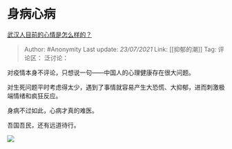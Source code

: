 # 身病心病
[武汉人目前的心情是怎么样的？](https://www.zhihu.com/question/367563363/answer/984765809)

> Author: #Anonymity
> Last update: *23/07/2021*
> Link: [[抑郁的潮]]
> Tag:
> 评论区：
> 泛讨论：

对疫情本身不评论，只想说一句——中国人的心理健康存在很大问题。

对生死问题平时考虑得太少，遇到了事情就容易产生大恐慌、大抑郁，进而刺激极端情绪和疯狂反应。

身病不过如此，心病才真的难医。

吾国吾民，还有远道待行。

![](https://pic1.zhimg.com/50/v2-3669561ae9ddee56c2b78a2069fd2e1b_hd.jpg?source=1940ef5c)
